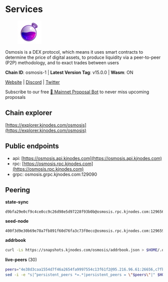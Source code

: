 # Services

<figure><img src="https://raw.githubusercontent.com/kj89/cosmos-images/main/logos/osmosis.png" alt=""><figcaption></figcaption></figure>

Osmosis is a DEX protocol, which means it uses smart contracts  to determine the price of digital assets, to produce liquidity  via a peer-to-peer (P2P) methodology, and to exact trades between users

**Chain ID**: osmosis-1 | **Latest Version Tag**: v15.0.0 | **Wasm**: ON

[Website](https://osmosis.zone) | [Discord](https://discord.gg/osmosis) | [Twitter](https://twitter.com/osmosiszone)



Subscribe to our free [🤖 Mainnet Proposal Bot](https://t.me/kjnodes_proposal_bot) to never miss upcoming proposals


## Chain explorer
[https://explorer.kjnodes.com/osmosis](https://explorer.kjnodes.com/osmosis)

## Public endpoints

* api: [https://osmosis.api.kjnodes.com](https://osmosis.api.kjnodes.com)
* rpc: [https://osmosis.rpc.kjnodes.com](https://osmosis.rpc.kjnodes.com)
* grpc: osmosis.grpc.kjnodes.com:129090

## Peering

**state-sync**

```text
d9bfa29e0cf9c4ce0cc9c26d98e5d97228f93b0b@osmosis.rpc.kjnodes.com:129656
```

**seed-node**

```text
400f3d9e30b69e78a7fb891f60d76fa3c73f0ecc@osmosis.rpc.kjnodes.com:129659
```

**addrbook**
```bash
curl -Ls https://snapshots.kjnodes.com/osmosis/addrbook.json > $HOME/.osmosisd/config/addrbook.json
```

**live-peers** (30)
```bash
peers="4e38d3caa1554d7f46a2654fa9997554c13f61f2@95.216.96.61:26656,c7fb97358712f447ca0689e814fe8c965a71b314@65.21.133.114:26656,1c02ae0be21e3b08d9beadf91c26aec4193d2659@135.181.22.238:26656,9b1bfb99d9eb04af32510ed8e3eb83c59448662f@95.214.52.220:26656,d9bfa29e0cf9c4ce0cc9c26d98e5d97228f93b0b@65.109.88.38:29656,ac2fbcb5de633d136a942c28c3049e3edbc6e69a@85.239.233.61:2000,3226b67b2bb9da41b633392a785e87e8f6749939@162.55.245.149:12000,253bc0e57f48cb4f70493e6109b756208e20e8fe@135.181.171.121:26656,3e874613919a6f8b3fc26071fef563c88f031b3c@116.202.236.59:31656,74e8ba742d8312c250f3237c8c8f3f951c01f9df@95.216.4.104:26656,aa88cb583b8d932cadfcfd40de6594a64200da93@167.235.135.248:26656,c257db7b3a7f61688c6452d1e9dcfb3034e54fe8@143.198.98.144:26656,d0d4b88110767c503baa8a618cfd7e284482f8dc@37.120.245.11:26656,ef573bd8b519f9572798444f6c229ab0a3204bb8@5.9.94.24:26656,65f51ebf46256d829ae5903e9faf31dae35bdf46@65.109.64.245:26656,d0c050f33b7aa1032a3763da0e7eb8df0ac72a2c@162.55.92.114:12000,6ab610679f84de983dde1beb2f4cd3bd226aa31a@51.81.185.115:26656,8a0caf4581f135b1468408ec398d94573da02e8c@198.244.202.140:26656,913e9db0332df1152e5afe032ab81bdb65e3f91c@110.11.23.44:26656,a427a6c73e65ad4aa5acdee633afabeb8f473603@65.109.116.204:10156,50491afd6cb3910f94ccbf7190ac32f693e76d5b@185.216.179.86:26656,14014a2125c203c7ed0a6527957fff1485f4dbf0@141.94.97.75:26656,807eda3abecff79df294d127cf58d6d5e07393ee@67.209.54.21:26656,31d2c86f7957e2db91297e54c3b0456ea06c2250@173.67.177.115:26656,e0f3b604f1df9bf6590c4cc09fee1e28f46b0b39@65.109.28.226:15656,1990bfb9135023ca697bbb8a8d0defb6e4669478@211.219.19.74:26656,91ed0275dcc075ba506a150b446f32ca38d805e0@195.14.6.2:26656,a50c8dcd0e83032b5e29d5c5beef6e54ddafb508@35.83.253.164:26656,7fc90a9c32c775ff685798c33fc06fe6d5009b26@202.61.229.102:26656,13d17adf418ceab5528096dcacf130830fee2b86@35.215.50.201:26656"
sed -i -e "s|^persistent_peers *=.*|persistent_peers = \"$peers\"|" $HOME/.osmosisd/config/config.toml
```
